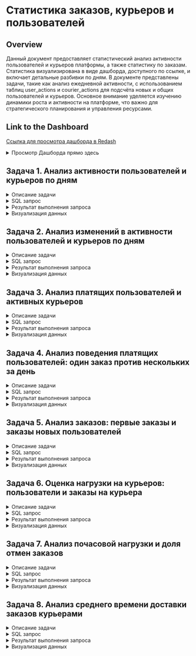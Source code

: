 # Статистика заказов, курьеров и пользователей

## Overview
Данный документ предоставляет статистический анализ активности пользователей и курьеров платформы, а также статистику по заказам. Статистика визуализирована в виде дашборда, доступного по ссылке, и включает детальные разбивки по дням. В документе представлены задачи, такие как анализ ежедневной активности, с использованием таблиц user_actions и courier_actions для подсчёта новых и общих пользователей и курьеров. Основное внимание уделяется изучению динамики роста и активности на платформе, что важно для стратегического планирования и управления ресурсами.

## Link to the Dashboard
[Ссылка для просмотра дашборда в Redash](http://redash.public.karpov.courses/public/dashboards/uELDYQAyhgWikU0jkEQLIinCyUfxuqDndewsxSqM?org_slug=default)

<details>
<summary>Просмотр Дашборда прямо здесь</summary>
  
![Визуализация данных](attachments/dashs/ocu_stats_dash_p1.png)
![Визуализация данных](attachments/dashs/ocu_stats_dash_p2.png)

</details>

## Задача 1. Анализ активности пользователей и курьеров по дням

<details>
<summary> Описание задачи</summary>
Для каждого дня, представленного в таблицах `user_actions` и `courier_actions`, необходимо рассчитать следующие показатели:
- Число новых пользователей (`new_users`)
- Число новых курьеров (`new_couriers`)
- Общее число пользователей на текущий день (`total_users`)
- Общее число курьеров на текущий день (`total_couriers`)

Колонки с показателями должны быть названы соответственно. Колонка с датами должна быть названа `date`. Показатели должны быть выражены целыми числами, и результат должен быть отсортирован по возрастанию даты.
</details>

<details>
<summary> SQL запрос</summary>
  
```sql
WITH ua_table AS (
    SELECT
        date,
        COUNT(user_id) AS new_users
    FROM (
        SELECT 
            user_id,
            MIN(time)::DATE AS date
        FROM user_actions
        GROUP BY user_id
        ORDER BY user_id
    ) ua
    GROUP BY date
    ORDER BY date
),

ca_table AS (
    SELECT
        date,
        COUNT(courier_id) AS new_couriers
    FROM (
        SELECT 
            courier_id,
            MIN(time)::DATE AS date
        FROM courier_actions
        GROUP BY courier_id
        ORDER BY courier_id
    ) ca
    GROUP BY date
    ORDER BY date
)

SELECT 
    ua_table.date AS date,
    new_users,
    new_couriers,
    SUM(new_users) OVER (ORDER BY ua_table.date)::INTEGER AS total_users,
    SUM(new_couriers) OVER (ORDER BY ua_table.date)::INTEGER AS total_couriers
FROM ua_table
JOIN ca_table 
ON ua_table.date = ca_table.date
```
</details>

<details>
<summary> Результат выполнения запроса</summary>

| date     | new_users | new_couriers | total_users | total_couriers |
|----------|-----------|--------------|-------------|----------------|
| 24/08/22 | 134       | 95           | 134         | 95             |
| 25/08/22 | 829       | 242          | 963         | 337            |
| 26/08/22 | 1,017     | 219          | 1,980       | 556            |
| 27/08/22 | 1,225     | 186          | 3,205       | 742            |
| 28/08/22 | 1,487     | 213          | 4,692       | 955            |
| 29/08/22 | 1,309     | 109          | 6,001       | 1,064          |
| 30/08/22 | 1,204     | 127          | 7,205       | 1,191          |
| 31/08/22 | 1,420     | 195          | 8,625       | 1,386          |
| 01/09/22 | 1,513     | 205          | 10,138      | 1,591          |
| 02/09/22 | 1,887     | 229          | 12,025      | 1,820          |
| 03/09/22 | 1,924     | 161          | 13,949      | 1,981          |
| 04/09/22 | 1,952     | 205          | 15,901      | 2,186          |
| 05/09/22 | 1,397     | 120          | 17,298      | 2,306          |
| 06/09/22 | 1,020     | 98           | 18,318      | 2,404          |
| 07/09/22 | 1,412     | 220          | 19,730      | 2,624          |
| 08/09/22 | 1,671     | 202          | 21,401      | 2,826          |
</details>

<details>
<summary> Визуализация данных</summary>
  
![Визуализация данных](attachments/stats/total_users_couriers_dynamics.png)
  
![Визуализация данных](attachments/stats/users_couriers_dynamics.png)
</details>


## Задача 2. Анализ изменений в активности пользователей и курьеров по дням

<details>
<summary>Описание задачи</summary>
Дополните запрос из предыдущего задания. Теперь для каждого дня, представленного в таблицах `user_actions` и `courier_actions`, дополнительно рассчитайте следующие показатели:
- Прирост числа новых пользователей (`new_users_change`)
- Прирост числа новых курьеров (`new_couriers_change`)
- Прирост общего числа пользователей (`total_users_growth`)
- Прирост общего числа курьеров (`total_couriers_growth`)

Включите также показатели, рассчитанные на предыдущем шаге, в результирующую таблицу. Новые колонки с показателями назовите соответственно. Колонка с датами называется `date`. Все показатели прироста считайте в процентах относительно значений в предыдущий день и округляйте значения до двух знаков после запятой.
</details>

<details>
<summary>SQL запрос</summary>
  
```sql
WITH ua_table AS (
    SELECT
        date,
        COUNT(user_id) AS new_users
    FROM (
        SELECT 
            user_id,
            MIN(time)::DATE AS date
        FROM user_actions
        GROUP BY user_id
        ORDER BY user_id
    ) ua
    GROUP BY date
    ORDER BY date
),

ca_table AS (
    SELECT
        date,
        COUNT(courier_id) AS new_couriers
    FROM (
        SELECT 
            courier_id,
            MIN(time)::DATE AS date
        FROM courier_actions
        GROUP BY courier_id
        ORDER BY courier_id
    ) ca
    GROUP BY date
    ORDER BY date
), 

merged_tab AS (
    SELECT 
        ua_table.date AS date,
        new_users,
        new_couriers,
        SUM(new_users) OVER(ORDER BY ua_table.date)::INTEGER AS total_users,
        SUM(new_couriers) OVER(ORDER BY ua_table.date)::INTEGER AS total_couriers
    FROM ua_table
    JOIN ca_table 
    ON ua_table.date = ca_table.date
)

SELECT
    date, 
    new_users,
    ROUND(((new_users - LAG(new_users) OVER())::DECIMAL / LAG(new_users) OVER())*100, 2) AS new_users_change,
    new_couriers,
    ROUND(((new_couriers - LAG(new_couriers) OVER())::DECIMAL / LAG(new_couriers) OVER())*100, 2) AS new_couriers_change,
    total_users,
    ROUND(((total_users - LAG(total_users) OVER())::DECIMAL / LAG(total_users) OVER())*100, 2) AS total_users_growth,
    total_couriers,
    ROUND(((total_couriers - LAG(total_couriers) OVER())::DECIMAL / LAG(total_couriers) OVER())*100, 2) AS total_couriers_growth
FROM merged_tab
```
</details>

<details>
<summary>Результат выполнения запроса</summary>

| date     | new_users | new_users_change | new_couriers | new_couriers_change | total_users | total_users_growth | total_couriers | total_couriers_growth |
|----------|-----------|------------------|--------------|---------------------|-------------|--------------------|----------------|-----------------------|
| 24/08/22 | 134       |                  | 95           |                     | 134         |                    | 95             |                       |
| 25/08/22 | 829       | 518.66           | 242          | 154.74              | 963         | 618.66            | 337            | 254.74                |
| 26/08/22 | 1,017     | 22.68            | 219          | -9.50               | 1,980       | 105.61            | 556            | 64.99                 |
| 27/08/22 | 1,225     | 20.45            | 186          | -15.07              | 3,205       | 61.87             | 742            | 33.45                 |
| 28/08/22 | 1,487     | 21.39            | 213          | 14.52               | 4,692       | 46.40             | 955            | 28.71                 |
| 29/08/22 | 1,309     | -11.97           | 109          | -48.83              | 6,001       | 27.90             | 1,064          | 11.41                 |
| 30/08/22 | 1,204     | -8.02            | 127          | 16.51               | 7,205       | 20.06             | 1,191          | 11.94                 |
| 31/08/22 | 1,420     | 17.94            | 195          | 53.54               | 8,625       | 19.71             | 1,386          | 16.37                 |
| 01/09/22 | 1,513     | 6.55             | 205          | 5.13                | 10,138      | 17.54             | 1,591          | 14.79                 |
| 02/09/22 | 1,887     | 24.72            | 229          | 11.71               | 12,025      | 18.61             | 1,820          | 14.39                 |
| 03/09/22 | 1,924     | 1.96             | 161          | -29.69              | 13,949      | 16.00             | 1,981          | 8.85                  |
| 04/09/22 | 1,952     | 1.46             | 205          | 27.33               | 15,901      | 13.99             | 2,186          | 10.35                 |
| 05/09/22 | 1,397     | -28.43           | 120          | -41.46              | 17,298      | 8.79              | 2,306          | 5.49                  |
| 06/09/22 | 1,020     | -26.99           | 98           | -18.33              | 18,318      | 5.90              | 2,404          | 4.25                  |
| 07/09/22 | 1,412     | 38.43            | 220          | 124.49              | 19,730      | 7.71              | 2,624          | 9.15                  |
| 08/09/22 | 1,671     | 18.34            | 202          | -8.18               | 21,401      | 8.47              | 2,826          | 7.70                  |
</details>

<details>
<summary>Визуализация данных</summary>
  
![Визуализация данных](attachments/stats/new_users_couriesrs_growth.png)

![Визуализация данных](attachments/stats/total_users_couriers_growth.png)
</details>



## Задача 3. Анализ платящих пользователей и активных курьеров

<details>
<summary>Описание задачи</summary>
Рассмотрите аудиторию с другого угла — посчитайте не просто всех пользователей, а именно ту часть, которая оформляет и оплачивает заказы. Выясните, какую долю платящие пользователи составляют от общего числа пользователей. Аналогично определите долю активных курьеров от общего числа курьеров.

Платящими считаем пользователей, которые оформили хотя бы один заказ, не отменённый в дальнейшем. Курьеры считаются активными, если они приняли или доставили хотя бы один заказ.

Задание включает расчёт:
- Число платящих пользователей.
- Число активных курьеров.
- Доля платящих пользователей в общем числе пользователей.
- Доля активных курьеров в общем числе курьеров.

Показатели долей выражены в процентах и округлены до двух знаков после запятой.
</details>

<details>
<summary>SQL запрос</summary>

```sql
WITH 
users_tab AS (
    SELECT 
        time::DATE AS date, 
        COUNT(DISTINCT user_id) FILTER(WHERE action = 'create_order' AND order_id NOT IN (
            SELECT order_id FROM user_actions WHERE action = 'cancel_order'
        )) AS paying_users
    FROM user_actions
    GROUP BY 1
),

couriers_tab AS (
    SELECT 
        time::DATE AS date, 
        COUNT(DISTINCT courier_id) FILTER(WHERE order_id IN (
            SELECT order_id FROM courier_actions WHERE action = 'deliver_order'
        )) AS active_couriers
    FROM courier_actions
    GROUP BY 1
),

merged_tab AS (
    SELECT
        users_tab.date, paying_users, active_couriers
    FROM users_tab
    JOIN couriers_tab
    USING (date)
),

ua_table AS (
    SELECT
        date,
        COUNT(user_id) AS new_users
    FROM (
        SELECT 
            user_id,
            MIN(time)::DATE AS date
        FROM user_actions
        GROUP BY user_id
        ORDER BY user_id
    ) ua
    GROUP BY date
    ORDER BY date
),

ca_table AS (
    SELECT
        date,
        COUNT(courier_id) AS new_couriers
    FROM (
        SELECT 
            courier_id,
            MIN(time)::DATE AS date
        FROM courier_actions
        GROUP BY courier_id
        ORDER BY courier_id
    ) ca
    GROUP BY date
    ORDER BY date
),

final_tab AS (
    SELECT 
        merged_tab.date, paying_users, active_couriers, 
        SUM(new_users) OVER(ORDER BY ua_table.date)::INTEGER AS total_users,
        SUM(new_couriers) OVER(ORDER BY ua_table.date)::INTEGER AS total_couriers
    FROM merged_tab
    JOIN ua_table 
    USING(date)
    JOIN ca_table
    USING(date)
)

SELECT 
    date,
    paying_users,
    active_couriers,
    ROUND(((paying_users::DECIMAL / total_users)*100), 2) AS paying_users_share,
    ROUND(((active_couriers::DECIMAL / total_couriers)*100), 2) AS active_couriers_share
FROM final_tab
```
</details>

<details>
<summary>Результат выполнения запроса</summary>

| date     | paying_users | active_couriers | paying_users_share | active_couriers_share |
|----------|--------------|-----------------|--------------------|-----------------------|
| 24/08/22 | 127          | 93              | 94.78              | 97.89                 |
| 25/08/22 | 820          | 333             | 85.15              | 98.81                 |
| 26/08/22 | 1,137        | 526             | 57.42              | 94.60                 |
| 27/08/22 | 1,548        | 721             | 48.30              | 97.17                 |
| 28/08/22 | 2,083        | 927             | 44.39              | 97.07                 |
| 29/08/22 | 2,202        | 1,022           | 36.69              | 96.05                 |
| 30/08/22 | 2,253        | 1,133           | 31.27              | 95.13                 |
| 31/08/22 | 2,430        | 1,286           | 28.17              | 92.78                 |
| 01/09/22 | 2,710        | 1,474           | 26.73              | 92.65                 |
| 02/09/22 | 3,429        | 1,733           | 28.52              | 95.22                 |
| 03/09/22 | 3,794        | 1,906           | 27.20              | 96.21                 |
| 04/09/22 | 4,104        | 2,069           | 25.81              | 94.65                 |
| 05/09/22 | 3,362        | 2,047           | 19.44              | 88.77                 |
| 06/09/22 | 2,701        | 1,883           | 14.75              | 78.33                 |
| 07/09/22 | 3,517        | 2,245           | 17.83              | 85.56                 |
| 08/09/22 | 3,912        | 2,491           | 18.28              | 88.15                 |
</details>

<details>
<summary>Визуализация данных</summary>
  
![Визуализация данных](attachments/stats/dynamics_paying_us_co.png)

![Визуализация данных](attachments/stats/dynamics_paying_us_co_share.png)

</details>




## Задача 4. Анализ поведения платящих пользователей: один заказ против нескольких за день

<details>
<summary>Описание задачи</summary>
Исследуйте, сколько платящих пользователей совершают более одного заказа в день. Определите долю пользователей, совершающих один заказ, и долю тех, кто делает несколько заказов в день, от общего числа платящих пользователей. Это поможет понять, насколько наш сервис мотивирует пользователей к повторным заказам в течение одного дня.

Платящими считаем пользователей, которые в этот день оформили (и не отменили) хотя бы один заказ.
</details>

<details>
<summary>SQL запрос</summary>

```sql
WITH 
sq AS (
    SELECT
        date,
        COUNT(user_id) FILTER(WHERE orders_count = 1) AS single_order_users,
        COUNT(user_id) FILTER(WHERE orders_count > 1) AS several_orders_users
    FROM (
        SELECT 
            user_id,
            time::DATE AS date,
            COUNT(order_id) AS orders_count
        FROM user_actions
        WHERE action = 'create_order' AND order_id NOT IN (
            SELECT order_id FROM user_actions WHERE action = 'cancel_order'
        )
        GROUP BY time::DATE, user_id
    ) t1
    GROUP BY date
    ORDER BY date
), 

users_tab AS (
    SELECT 
        time::DATE AS date, 
        COUNT(DISTINCT user_id) FILTER(WHERE action = 'create_order' AND order_id NOT IN (
            SELECT order_id FROM user_actions WHERE action = 'cancel_order'
        )) AS paying_users
    FROM user_actions
    GROUP BY 1
)

SELECT 
    sq.date,
    ROUND(((single_order_users::DECIMAL / paying_users) * 100), 2) AS single_order_users_share,
    ROUND(((several_orders_users::DECIMAL / paying_users) * 100), 2) AS several_orders_users_share
FROM sq
JOIN users_tab
USING(date)
```
</details>

<details>
<summary>Результат выполнения запроса</summary>

| date     | single_order_users_share | several_orders_users_share |
|----------|--------------------------|----------------------------|
| 24/08/22 | 92.91                    | 7.09                       |
| 25/08/22 | 76.46                    | 23.54                      |
| 26/08/22 | 78.45                    | 21.55                      |
| 27/08/22 | 70.93                    | 29.07                      |
| 28/08/22 | 67.83                    | 32.17                      |
| 29/08/22 | 65.58                    | 34.42                      |
| 30/08/22 | 64.67                    | 35.33                      |
| 31/08/22 | 70.41                    | 29.59                      |
| 01/09/22 | 71.70                    | 28.30                      |
| 02/09/22 | 67.02                    | 32.98                      |
| 03/09/22 | 63.94                    | 36.06                      |
| 04/09/22 | 65.94                    | 34.06                      |
| 05/09/22 | 69.96                    | 30.04                      |
| 06/09/22 | 77.67                    | 22.33                      |
| 07/09/22 | 72.65                    | 27.35                      |
| 08/09/22 | 69.61                    | 30.39                      |
</details>

<details>
<summary>Визуализация данных</summary>
  
![Визуализация данных](attachments/stats/single_several_order_share.png)

</details>



## Задача 5. Анализ заказов: первые заказы и заказы новых пользователей

<details>
<summary>Описание задачи</summary>
Изучим заказы на нашем сервисе, уделив внимание первым заказам пользователей и заказам, совершенным новыми пользователями в их первый день использования сервиса. Оценим долю этих заказов от общего числа заказов за каждый день.

- **Первые заказы** — это заказы, сделанные пользователями впервые.
- **Заказы новых пользователей** — это заказы, сделанные пользователями в тот же день, когда они впервые воспользовались сервисом. Учитывайте, что новый пользователь может совершить несколько заказов в первый день.

При расчётах не учитывайте отменённые заказы.
</details>

<details>
<summary>SQL запрос</summary>

```sql
WITH tot_or AS (
    SELECT 
        time::DATE AS date,
        COUNT(order_id) AS orders
    FROM user_actions
    WHERE order_id NOT IN (SELECT order_id FROM user_actions WHERE action = 'cancel_order')
    GROUP BY time::DATE
    ORDER BY 1
),

f_o AS (
    SELECT
        min_time::DATE AS date,
        COUNT(user_id) AS first_orders
    FROM (
        SELECT 
            user_id,
            MIN(time) AS min_time
        FROM user_actions
        WHERE order_id NOT IN (SELECT order_id FROM user_actions WHERE action = 'cancel_order')
        GROUP BY user_id
    ) min_order_time
    GROUP BY min_time::DATE
    ORDER BY date
),

n_u_o AS (
    SELECT
        date, 
        SUM(users_orders)::INTEGER AS new_users_orders
    FROM (
        SELECT
            t1.user_id, t1.date AS date, COALESCE(orders_count, 0) AS users_orders
        FROM (
            SELECT
                user_id,
                MIN(time)::DATE AS date
            FROM user_actions
            GROUP BY user_id
        ) t1
        LEFT JOIN (
            SELECT
                COUNT(order_id) AS orders_count,
                time::DATE AS date, 
                user_id
            FROM user_actions
            WHERE order_id NOT IN (SELECT order_id FROM user_actions WHERE action = 'cancel_order')
            GROUP BY time::DATE, user_id
            ORDER BY user_id
        ) t2
        USING(date, user_id)
        ORDER BY orders_count
    ) t3
    GROUP BY date
    ORDER BY date
)

SELECT
    tot_or.date AS date,
    orders,
    first_orders,
    new_users_orders,
    ROUND(((first_orders::DECIMAL / orders) * 100), 2) AS first_orders_share,
    ROUND(((new_users_orders::DECIMAL / orders) * 100),  2) AS new_users_orders_share
FROM tot_or
JOIN f_o
USING(date)
JOIN n_u_o
USING(date)
```
</details>

<details>
<summary>Результат выполнения запроса</summary>

| date     | orders | first_orders | new_users_orders | first_orders_share | new_users_orders_share |
|----------|--------|--------------|------------------|--------------------|------------------------|
| 24/08/22 | 138    | 127          | 138              | 92.03              | 100.00                 |
| 25/08/22 | 1,059  | 802          | 1,032            | 75.73              | 97.45                  |
| 26/08/22 | 1,447  | 984          | 1,250            | 68.00              | 86.39                  |
| 27/08/22 | 2,141  | 1,192        | 1,624            | 55.67              | 75.85                  |
| 28/08/22 | 2,998  | 1,460        | 2,102            | 48.70              | 70.11                  |
| 29/08/22 | 3,267  | 1,281        | 1,832            | 39.21              | 56.08                  |
| 30/08/22 | 3,371  | 1,180        | 1,714            | 35.00              | 50.85                  |
| 31/08/22 | 3,410  | 1,380        | 1,908            | 40.47              | 55.95                  |
| 01/09/22 | 3,688  | 1,492        | 1,988            | 40.46              | 53.90                  |
| 02/09/22 | 5,001  | 1,864        | 2,655            | 37.27              | 53.09                  |
| 03/09/22 | 5,709  | 1,907        | 2,830            | 33.40              | 49.57                  |
| 04/09/22 | 6,010  | 1,943        | 2,763            | 32.33              | 45.97                  |
| 05/09/22 | 4,675  | 1,387        | 1,865            | 29.67              | 39.89                  |
| 06/09/22 | 3,451  | 1,012        | 1,264            | 29.32              | 36.63                  |
| 07/09/22 | 4,777  | 1,416        | 1,865            | 29.64              | 39.04                  |
| 08/09/22 | 5,474  | 1,661        | 2,300            | 30.34              | 42.02                  |
</details>

<details>
<summary>Визуализация данных</summary>
  
![Визуализация данных](attachments/stats/first_orders.png)


![Визуализация данных](attachments/stats/first_order_share.png)

</details>



## Задача 6. Оценка нагрузки на курьеров: пользователи и заказы на курьера

<details>
<summary>Описание задачи</summary>
Оцените нагрузку на активных курьеров, рассчитав количество платящих пользователей и неотменённых заказов, приходящихся на каждого курьера за каждый день. Эти метрики помогут понять, насколько эффективно распределяются задачи среди курьеров.

- **Платящие пользователи** — те, кто оформил и не отменил заказ в течение дня.
- **Активные курьеры** — те, кто принял или доставил хотя бы один заказ в течение дня.
</details>

<details>
<summary>SQL запрос</summary>
  
```sql
SELECT 
    date,
    ROUND((paying_users::DECIMAL / active_couriers), 2) AS users_per_courier,
    ROUND((orders_per_date::DECIMAL / active_couriers), 2) AS orders_per_courier
FROM
    (SELECT time::DATE AS date, COUNT(DISTINCT courier_id) FILTER(WHERE order_id IN (
        SELECT order_id FROM courier_actions WHERE action = 'deliver_order'
    )) AS active_couriers
    FROM courier_actions
    GROUP BY time::DATE) active_couriers_tab
LEFT JOIN
    (SELECT time::DATE as date, COUNT(DISTINCT user_id) FILTER(WHERE action = 'create_order' AND order_id NOT IN (
        SELECT order_id FROM user_actions WHERE action = 'cancel_order'
    )) AS paying_users
    FROM user_actions
    GROUP BY time::DATE) paying_users_tab
USING(date)
LEFT JOIN
    (SELECT creation_time::DATE AS date, COUNT(order_id) FILTER(WHERE order_id NOT IN (
        SELECT order_id FROM user_actions WHERE action='cancel_order'
    )) AS orders_per_date
    FROM orders
    GROUP BY creation_time::DATE) orders_tab
USING(date)
```
</details>

<details>
<summary>Результат выполнения запроса</summary>

| date     | users_per_courier | orders_per_courier |
|----------|-------------------|--------------------|
| 24/08/22 | 1.37              | 1.48               |
| 25/08/22 | 2.46              | 3.18               |
| 26/08/22 | 2.16              | 2.75               |
| 27/08/22 | 2.15              | 2.97               |
| 28/08/22 | 2.25              | 3.23               |
| 29/08/22 | 2.15              | 3.20               |
| 30/08/22 | 1.99              | 2.98               |
| 31/08/22 | 1.89              | 2.65               |
| 01/09/22 | 1.84              | 2.50               |
| 02/09/22 | 1.98              | 2.89               |
| 03/09/22 | 1.99              | 3.00               |
| 04/09/22 | 1.98              | 2.90               |
| 05/09/22 | 1.64              | 2.28               |
| 06/09/22 | 1.43              | 1.83               |
| 07/09/22 | 1.57              | 2.13               |
| 08/09/22 | 1.57              | 2.20               |
</details>

<details>
<summary>Визуализация данных</summary>
  
![Визуализация данных](attachments/stats/users_orders_per_courier.png)

</details>



## Задача 7. Анализ почасовой нагрузки и доля отмен заказов

<details>
<summary>Описание задачи</summary>
Изучим почасовую активность пользователей и выясним, в какие часы суток оформляется больше всего заказов. Также проанализируем долю отмененных заказов по часам, чтобы понять, в какое время суток чаще всего происходят отмены.

- **Успешные заказы** — заказы, которые были доставлены.
- **Отмененные заказы** — заказы, которые были отменены пользователем или по другим причинам.
</details>

<details>
<summary>SQL запрос</summary>
  
```sql
SELECT hour, successful_orders, canceled_orders,
ROUND(canceled_orders::DECIMAL / (successful_orders + canceled_orders), 3) AS cancel_rate
FROM
    (SELECT DATE_PART('hour', creation_time)::INTEGER AS hour, 
    COUNT(order_id) FILTER(WHERE order_id IN (SELECT order_id FROM courier_actions WHERE action = 'deliver_order')) AS successful_orders,
    COUNT(order_id) FILTER(WHERE order_id IN (SELECT order_id FROM user_actions WHERE action = 'cancel_order')) AS canceled_orders
    FROM orders
    GROUP BY DATE_PART('hour', creation_time)::INTEGER
    ORDER BY 1) t1
```
</details>

<details>
<summary>Результат выполнения запроса</summary>

| hour | successful_orders | canceled_orders | cancel_rate |
|------|-------------------|-----------------|-------------|
| 0    | 2,297             | 139             | 0.060       |
| 1    | 1,867             | 98              | 0.050       |
| 2    | 1,422             | 62              | 0.040       |
| 3    | 958               | 56              | 0.060       |
| 4    | 926               | 48              | 0.050       |
| 5    | 1,363             | 77              | 0.050       |
| 6    | 1,583             | 101             | 0.060       |
| 7    | 2,101             | 100             | 0.050       |
| 8    | 2,195             | 117             | 0.050       |
| 9    | 2,606             | 151             | 0.060       |
| 10   | 2,641             | 135             | 0.050       |
| 11   | 2,584             | 121             | 0.050       |
| 12   | 2,440             | 124             | 0.050       |
| 13   | 2,424             | 122             | 0.050       |
| 14   | 2,351             | 120             | 0.050       |
| 15   | 2,513             | 128             | 0.050       |
| 16   | 2,480             | 158             | 0.060       |
| 17   | 2,966             | 168             | 0.050       |
| 18   | 3,149             | 162             | 0.050       |
| 19   | 3,496             | 189             | 0.050       |
| 20   | 3,414             | 163             | 0.050       |
| 21   | 3,197             | 172             | 0.050       |
| 22   | 2,978             | 127             | 0.040       |
| 23   | 2,665             | 141             | 0.050       |
</details>

<details>
<summary>Визуализация данных</summary>
  
![Визуализация данных](attachments/stats/cancel_rate_per_hour.png)

</details>



## Задача 8. Анализ среднего времени доставки заказов курьерами

<details>
<summary>Описание задачи</summary>
Оценим эффективность работы курьеров, рассчитав среднее время доставки заказов. Этот показатель поможет понять, насколько оперативно курьеры справляются с их основной задачей — доставкой заказов до клиентов.

- **Среднее время доставки** выражено в минутах.
- Учитываются только заказы, которые были доставлены, без учёта отменённых заказов.
</details>

<details>
<summary>SQL запрос</summary>
  
```sql
SELECT delivery_date::DATE AS date,
ROUND(AVG(deliver_during))::INTEGER AS minutes_to_deliver
FROM
    (SELECT
        order_id, 
        courier_id,
        EXTRACT(epoch FROM (MAX(time) - MIN(time))) / 60 AS deliver_during,
        MAX(time) AS delivery_date
    FROM courier_actions
    WHERE order_id NOT IN (SELECT order_id FROM user_actions WHERE action = 'cancel_order')
    GROUP BY order_id, courier_id
    ORDER BY order_id) t1
GROUP BY delivery_date::DATE
ORDER BY date
```
</details>

<details>
<summary>Результат выполнения запроса</summary>

| date     | minutes_to_deliver |
|----------|--------------------|
| 24/08/22 | 20                 |
| 25/08/22 | 20                 |
| 26/08/22 | 20                 |
| 27/08/22 | 20                 |
| 28/08/22 | 20                 |
| 29/08/22 | 20                 |
| 30/08/22 | 20                 |
| 31/08/22 | 20                 |
| 01/09/22 | 20                 |
| 02/09/22 | 20                 |
| 03/09/22 | 20                 |
| 04/09/22 | 20                 |
| 05/09/22 | 20                 |
| 06/09/22 | 20                 |
| 07/09/22 | 20                 |
| 08/09/22 | 20                 |
</details>

<details>
<summary>Визуализация данных</summary>
  
![Визуализация данных](attachments/stats/avg_min_to_deliver_order.png)

</details>

